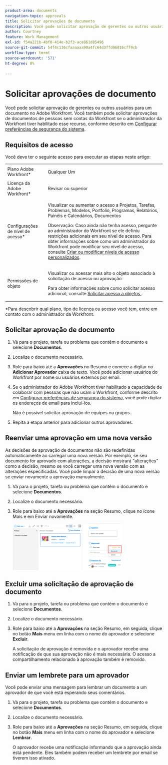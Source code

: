 ```yaml
---
product-area: documents
navigation-topic: approvals
title: Solicitar aprovações de documento
description: Você pode solicitar aprovação de gerentes ou outros usuários para um documento no Adobe Workfront. Você também pode solicitar aprovações de documentos de pessoas sem contas Workfront se o administrador do Workfront tiver habilitado esse recurso, conforme descrito em Configurar preferências de segurança do sistema.
author: Courtney
feature: Work Management
exl-id: f54a221b-4bf0-414e-b2f3-ace861d85496
source-git-commit: 54f4c136cfaaaaaa90a4fc64d3ffd06816cff9cb
workflow-type: tm+mt
source-wordcount: '571'
ht-degree: 0%

---
```


# Solicitar aprovações de documento

Você pode solicitar aprovação de gerentes ou outros usuários para um documento no Adobe Workfront. Você também pode solicitar aprovações de documentos de pessoas sem contas da Workfront se o administrador da Workfront tiver habilitado esse recurso, conforme descrito em [Configurar preferências de segurança do sistema](../../administration-and-setup/manage-workfront/security/configure-security-preferences.md).

## Requisitos de acesso

Você deve ter o seguinte acesso para executar as etapas neste artigo:

<table style="table-layout:auto"> 
 <col> 
 <col> 
 <tbody> 
  <tr> 
   <td role="rowheader">Plano Adobe Workfront*</td> 
   <td> <p>Qualquer Um</p> </td> 
  </tr> 
  <tr> 
   <td role="rowheader">Licença da Adobe Workfront*</td> 
   <td> <p>Revisar ou superior</p> </td> 
  </tr> 
  <tr> 
   <td role="rowheader">Configurações de nível de acesso*</td> 
   <td> <p>Visualizar ou aumentar o acesso a Projetos, Tarefas, Problemas, Modelos, Portfolio, Programas, Relatórios, Painéis e Calendários, Documentos</p> <p>Observação: Caso ainda não tenha acesso, pergunte ao administrador do Workfront se ele definiu restrições adicionais em seu nível de acesso. Para obter informações sobre como um administrador do Workfront pode modificar seu nível de acesso, consulte <a href="../../administration-and-setup/add-users/configure-and-grant-access/create-modify-access-levels.md" class="MCXref xref">Criar ou modificar níveis de acesso personalizados</a>.</p> </td> 
  </tr> 
  <tr> 
   <td role="rowheader">Permissões de objeto</td> 
   <td> <p>Visualizar ou acessar mais alto o objeto associado à solicitação de acesso ou aprovação </p> <p>Para obter informações sobre como solicitar acesso adicional, consulte <a href="../../workfront-basics/grant-and-request-access-to-objects/request-access.md" class="MCXref xref">Solicitar acesso a objetos </a>.</p> </td> 
  </tr> 
 </tbody> 
</table>

&#42;Para descobrir qual plano, tipo de licença ou acesso você tem, entre em contato com o administrador da Workfront.

## Solicitar aprovação de documento

1. Vá para o projeto, tarefa ou problema que contém o documento e selecione **Documentos**.
1. Localize o documento necessário.

1. Role para baixo até a **Aprovações** no Resumo e comece a digitar no **Adicionar Aprovador** caixa de texto. Você pode adicionar usuários do Workfront por nome ou usuários externos por email.

1. Se o administrador do Adobe Workfront tiver habilitado a capacidade de colaborar com pessoas que não usam o Workfront, conforme descrito em [Configurar preferências de segurança do sistema](../../administration-and-setup/manage-workfront/security/configure-security-preferences.md), você pode digitar os endereços de email para incluí-los.

   Não é possível solicitar aprovação de equipes ou grupos.

1. Repita a etapa anterior para adicionar outros aprovadores.

## Reenviar uma aprovação em uma nova versão

As decisões de aprovação de documentos não são redefinidas automaticamente ao carregar uma nova versão. Por exemplo, se seu documento for aprovado com alterações, a decisão mostrará &quot;alterações&quot; como a decisão, mesmo se você carregar uma nova versão com as alterações especificadas. Você pode limpar a decisão de uma nova versão se enviar novamente a aprovação manualmente.

1. Vá para o projeto, tarefa ou problema que contém o documento e selecione **Documentos**.
1. Localize o documento necessário.

1. Role para baixo até a **Aprovações** na seção Resumo, clique no ícone Mais e em Enviar novamente.

   ![](assets/nwe-resubmit-approval-350x149.png)

## Excluir uma solicitação de aprovação de documento

1. Vá para o projeto, tarefa ou problema que contém o documento e selecione **Documentos**.
1. Localize o documento necessário.

1. Role para baixo até a **Aprovações** na seção Resumo, em seguida, clique no botão **Mais** menu em linha com o nome do aprovador e selecione **Excluir**.

   A solicitação de aprovação é removida e o aprovador recebe uma notificação de que sua aprovação não é mais necessária. O acesso a compartilhamento relacionado à aprovação também é removido.

## Enviar um lembrete para um aprovador

Você pode enviar uma mensagem para lembrar um documento a um aprovador de que você está esperando seus comentários.

1. Vá para o projeto, tarefa ou problema que contém o documento e selecione **Documentos**.
1. Localize o documento necessário.

1. Role para baixo até a **Aprovações** na seção Resumo, em seguida, clique no botão **Mais** menu em linha com o nome do aprovador e selecione **Lembrar**.

   O aprovador recebe uma notificação informando que a aprovação ainda está pendente. Eles também podem receber um lembrete por email se tiverem isso ativado.
